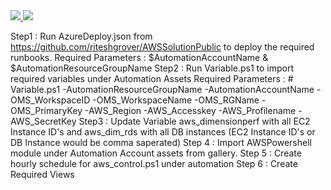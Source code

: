 <html>

<body>
<a href="https://portal.azure.com/#create/Microsoft.Template/uri/https%3A%2F%2Fraw.githubusercontent.com%2Friteshgrover%2FAWSsolutionPublic%2Fmaster%2FAzureDeploy-Temp.json">
    <img src="https://camo.githubusercontent.com/9285dd3998997a0835869065bb15e5d500475034/687474703a2f2f617a7572656465706c6f792e6e65742f6465706c6f79627574746f6e2e706e67" data-canonical-src="http://azuredeploy.net/deploybutton.png" style="max-width:100%;">
</a>

<a href="http://armviz.io/#/?load=https%3A%2F%2Fraw.githubusercontent.com%2FAzure%2Fazure-quickstart-templates%2Fmaster%2Fdsc-extension-azure-automation-pullserver%2Fazuredeploy.json">
    <img src="https://camo.githubusercontent.com/536ab4f9bc823c2e0ce72fb610aafda57d8c6c12/687474703a2f2f61726d76697a2e696f2f76697375616c697a65627574746f6e2e706e67" data-canonical-src="http://armviz.io/visualizebutton.png" style="max-width:100%;">
</a>

Step1 : Run AzureDeploy.json from https://github.com/riteshgrover/AWSSolutionPublic to deploy the required runbooks. Required Parameters : $AutomationAccountName & $AutomationResourceGroupName
Step2 : Run Variable.ps1 to import required variables under Automation Assets Required Parameters : # Variable.ps1 -AutomationResourceGroupName <Automation Resource Group Name> -AutomationAccountName <Automation Account Name> -OMS_WorkspaceID <OMS Workspace ID> -OMS_WorkspaceName <OMS Workspacename> -OMS_RGName <OMS Resource Group Name> -OMS_PrimaryKey <OMS Primary Key> -AWS_Region <AWS Region> -AWS_Accesskey <AWS Access Key> -AWS_Profilename <AWS Profile Name> -AWS_SecretKey <AWS SecretKey>
Step3 : Update Variable aws_dimensionperf with all EC2 Instance ID's and aws_dim_rds with all DB instances (EC2 Instance ID's or DB Instance would be comma saperated)
Step 4 : Import AWSPowershell module under Automation Account assets from gallery.
Step 5 : Create hourly schedule for aws_control.ps1 under automation
Step 6 : Create Required Views

</body>
</html>
